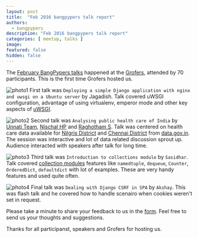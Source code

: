 ```yaml
---
layout: post
title:  "Feb 2016 bangpypers talk report"
authors: 
  - bangpypers
description: "Feb 2016 bangpypers talk report"
categories: [ meetup, talks ]
image:
featured: false
hidden: false
---
```


The [February BangPypers talks](http://www.meetup.com/BangPypers/events/225109029/) happened at the [Grofers](https://www.grofers.com/), attended by 70 participants. This is the first time Grofers hosted us.

![photo1](https://a248.e.akamai.net/f/248/1673/2/photos4.meetupstatic.com/photos/event/9/b/f/9/highres_446619929.jpeg)
First talk was `Deploying a simple Django application with nginx and uwsgi on a Ubuntu server` by Jagadish. Talk covered uWSGI configuration, advantage of using virtualenv, emperor mode and other key aspects of [uWSGI](https://uwsgi-docs.readthedocs.org/en/latest/).

![photo2](https://a248.e.akamai.net/f/248/1673/2/photos4.meetupstatic.com/photos/event/9/c/4/7/highres_446620007.jpeg)
Second talk was `Analysing public health care of India` by [Unnati Team](http://www.unnati.xyz/), [Nischal HP](https://twitter.com/nischalhp) and [Raghotham S](https://twitter.com/raghothams). Talk was centered on health care data available for [Nilgris District](https://en.wikipedia.org/wiki/The_Nilgiris_District) and [Chennai District](https://en.wikipedia.org/wiki/Chennai_district) from [data.gov.in](https://data.gov.in/). The session was interactive and lot of data related discussion sprout up. Audience interacted with speakers after talk for long time.

![photo3](https://a248.e.akamai.net/f/248/1673/2/photos1.meetupstatic.com/photos/event/9/c/9/a/highres_446620090.jpeg)
Third talk was `Introduction to collections module` by `Sasidhar`. Talk covered [collection modules](https://docs.python.org/2/library/collections.html) features like `namedtuple`, `dequeue`, `Counter`, `OrderedDict`, `defaultdict` with lot of examples. These are very handy features and used quite often.

![photo4](https://a248.e.akamai.net/f/248/1673/2/photos2.meetupstatic.com/photos/event/9/c/e/0/highres_446620160.jpeg)
Final talk was `Dealing with Django CSRF in SPA` by `Akshay`. This was flash talk and he covered how to handle scenairo when cookies weren't set in request.

Please take a minute to share your feedback to us in the [form](http://goo.gl/forms/TCYSKn37Uf). Feel free to send us your thoughts and suggestions.

Thanks for all participanst, speakers and Grofers for hosting us.
